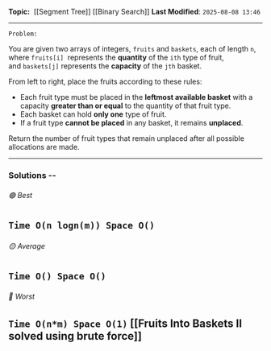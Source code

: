 **Topic:**  [[Segment Tree]] [[Binary Search]]
**Last Modified**:  `2025-08-08 13:46`

---
`Problem:`

You are given two arrays of integers, `fruits` and `baskets`, each of length `n`, where `fruits[i]` 
represents the **quantity** of the `ith` type of fruit, and `baskets[j]` represents the **capacity** of the `jth` basket.

From left to right, place the fruits according to these rules:

- Each fruit type must be placed in the **leftmost available basket** with a capacity **greater than or equal** to the quantity of that fruit type.
- Each basket can hold **only one** type of fruit.
- If a fruit type **cannot be placed** in any basket, it remains **unplaced**.

Return the number of fruit types that remain unplaced after all possible allocations are made.

---
### Solutions -- 

###### 🟢 Best
 `Time O(n logn(m)) Space O()` 
----------------------------------------------------------------------------------------------
###### 🟡 Average
 `Time O() Space O()` 
----------------------------------------------------------------------------------------------
###### 🔴 Worst
 `Time O(n*m) Space O(1)` [[Fruits Into Baskets II solved using brute force]] 
----------------------------------------------------------------------------------------------